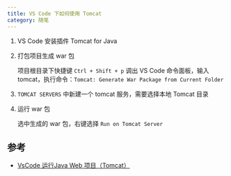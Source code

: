 ```yaml
---
title: VS Code 下如何使用 Tomcat
category: 随笔
---
```


1. VS Code 安装插件 Tomcat for Java

2. 打包项目生成 war 包

   项目根目录下快捷键 `Ctrl + Shift + p` 调出 VS Code 命令面板，输入 tomcat，执行命令：`Tomcat: Generate War Package from Current Folder`

3. `TOMCAT SERVERS` 中新建一个 tomcat 服务，需要选择本地 Tomcat 目录

4. 运行 war 包

   选中生成的 war 包，右键选择 `Run on Tomcat Server`

## 参考

- [VsCode 运行Java Web 项目（Tomcat）](https://www.jianshu.com/p/1355b54a5801)
